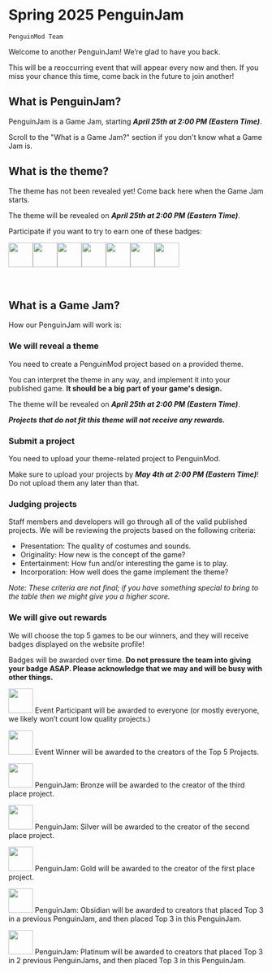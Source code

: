 # Spring 2025 PenguinJam

<!-- Try not to touch the ```host or ```collab sections, they are direct user links -->
<!-- You should translate ```warning sections though. -->
```host
PenguinMod Team
```

Welcome to another PenguinJam! We’re glad to have you back.

This will be a reoccurring event that will appear every now and then. If you miss your chance this time, come back in the future to join another!

## What is PenguinJam?
PenguinJam is a Game Jam, starting ***April 25th at 2:00 PM (Eastern Time)***.

Scroll to the "What is a Game Jam?" section if you don't know what a Game Jam is.

## What is the theme?
The theme has not been revealed yet! Come back here when the Game Jam starts.

The theme will be revealed on ***April 25th at 2:00 PM (Eastern Time)***.

Participate if you want to try to earn one of these badges:
<div style="display:flex;flex-direction:row">
    <img src="https://penguinmod.com/badges/participant.png" width="48"></img>
    <img src="https://penguinmod.com/badges/eventwinner.png" width="48"></img>
    <img src="https://penguinmod.com/badges/penguinjambronze.png" width="48"></img>
    <img src="https://penguinmod.com/badges/penguinjamsilver.png" width="48"></img>
    <img src="https://penguinmod.com/badges/penguinjamgold.png" width="48"></img>
    <img src="https://penguinmod.com/badges/penguinjamobsidian.png" width="48"></img>
    <img src="https://penguinmod.com/badges/penguinjamplatinum.png" width="48"></img>
</div>
<br></br>

## What is a Game Jam?
How our PenguinJam will work is:

### We will reveal a theme
You need to create a PenguinMod project based on a provided theme.

You can interpret the theme in any way, and implement it into your published game. **It should be a big part of your game's design.**

The theme will be revealed on ***April 25th at 2:00 PM (Eastern Time)***.

***Projects that do not fit this theme will not receive any rewards.***

### Submit a project
You need to upload your theme-related project to PenguinMod.

Make sure to upload your projects by ***May 4th at 2:00 PM (Eastern Time)***! Do not upload them any later than that.

### Judging projects
Staff members and developers will go through all of the valid published projects. We will be reviewing the projects based on the following criteria:
- Presentation: The quality of costumes and sounds.
- Originality: How new is the concept of the game?
- Entertainment: How fun and/or interesting the game is to play.
- Incorporation: How well does the game implement the theme?

*Note: These criteria are not final; if you have something special to bring to the table then we might give you a higher score.*

### We will give out rewards
We will choose the top 5 games to be our winners, and they will receive badges displayed on the website profile!

Badges will be awarded over time. **Do not pressure the team into giving your badge ASAP. Please acknowledge that we may and will be busy with other things.**

<img src="https://penguinmod.com/badges/participant.png" width="48"></img>
Event Participant will be awarded to everyone (or mostly everyone, we likely won’t count low quality projects.)

<img src="https://penguinmod.com/badges/eventwinner.png" width="48"></img>
Event Winner will be awarded to the creators of the Top 5 Projects.

<img src="https://penguinmod.com/badges/penguinjambronze.png" width="48"></img>
PenguinJam: Bronze will be awarded to the creator of the third place project.

<img src="https://penguinmod.com/badges/penguinjamsilver.png" width="48"></img>
PenguinJam: Silver will be awarded to the creator of the second place project.

<img src="https://penguinmod.com/badges/penguinjamgold.png" width="48"></img>
PenguinJam: Gold will be awarded to the creator of the first place project.

<img src="https://penguinmod.com/badges/penguinjamobsidian.png" width="48"></img>
PenguinJam: Obsidian will be awarded to creators that placed Top 3 in a previous PenguinJam, and then placed Top 3 in this PenguinJam.

<img src="https://penguinmod.com/badges/penguinjamplatinum.png" width="48"></img>
PenguinJam: Platinum will be awarded to creators that placed Top 3 in 2 previous PenguinJams, and then placed Top 3 in this PenguinJam.
